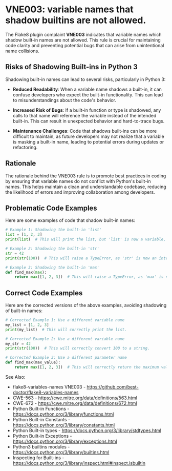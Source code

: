 # VNE003: variable names that shadow builtins are not allowed.

The Flake8 plugin complaint **VNE003** indicates that variable names which shadow built-in names
are not allowed. This rule is crucial for maintaining code clarity and preventing potential bugs
that can arise from unintentional name collisions.

## Risks of Shadowing Built-ins in Python 3

Shadowing built-in names can lead to several risks, particularly in Python 3:

- **Reduced Readability**: When a variable name shadows a built-in, it can confuse developers who
  expect the built-in functionality. This can lead to misunderstandings about the code's behavior.

- **Increased Risk of Bugs**: If a built-in function or type is shadowed, any calls to that name
  will reference the variable instead of the intended built-in. This can result in unexpected
  behavior and hard-to-trace bugs.

- **Maintenance Challenges**: Code that shadows built-ins can be more difficult to maintain,
  as future developers may not realize that a variable is masking a built-in name, leading to
  potential errors during updates or refactoring.

## Rationale

The rationale behind the VNE003 rule is to promote best practices in coding by ensuring that
variable names do not conflict with Python's built-in names. This helps maintain a clean and
understandable codebase, reducing the likelihood of errors and improving collaboration among
developers.

## Problematic Code Examples

Here are some examples of code that shadow built-in names:

```python
# Example 1: Shadowing the built-in 'list'
list = [1, 2, 3]
print(list)  # This will print the list, but 'list' is now a variable, not a built-in function.

# Example 2: Shadowing the built-in 'str'
str = 42
print(str(100))  # This will raise a TypeError, as 'str' is now an integer, not a built-in function.

# Example 3: Shadowing the built-in 'max'
def find_max(max):
    return max([1, 2, 3])  # This will raise a TypeError, as 'max' is now a variable, not a built-in function.
```

## Correct Code Examples

Here are the corrected versions of the above examples, avoiding shadowing of built-in names:

```python
# Corrected Example 1: Use a different variable name
my_list = [1, 2, 3]
print(my_list)  # This will correctly print the list.

# Corrected Example 2: Use a different variable name
my_str = 42
print(str(100))  # This will correctly convert 100 to a string.

# Corrected Example 3: Use a different parameter name
def find_max(max_value):
    return max([1, 2, 3])  # This will correctly return the maximum value.
```


See Also:
* flake8-variables-names VNE003 - https://github.com/best-doctor/flake8-variables-names
* CWE-563 - https://cwe.mitre.org/data/definitions/563.html
* CWE-672 - https://cwe.mitre.org/data/definitions/672.html
* Python Built-in Functions - https://docs.python.org/3/library/functions.html
* Python Built-in Constants - https://docs.python.org/3/library/constants.html
* Python Built-in types - https://docs.python.org/3/library/stdtypes.html
* Python Built-in Exceptions - https://docs.python.org/3/library/exceptions.html
* Python3 builtins modules - https://docs.python.org/3/library/builtins.html
* Inspecting for Built-ins - https://docs.python.org/3/library/inspect.html#inspect.isbuiltin

